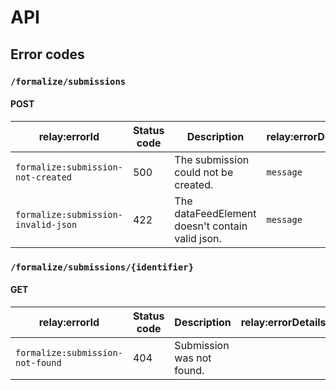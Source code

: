 # API

## Error codes

### `/formalize/submissions`

#### POST

| relay:errorId                       | Status code | Description                                     | relay:errorDetails | Example                          |
|-------------------------------------|-------------|-------------------------------------------------| ------------------ |----------------------------------|
| `formalize:submission-not-created`  | 500         | The submission could not be created.            | `message`          | `['message' => 'Error message']` |
| `formalize:submission-invalid-json` | 422         | The dataFeedElement doesn't contain valid json. | `message`          |                                  |

### `/formalize/submissions/{identifier}`

#### GET

| relay:errorId                    | Status code | Description               | relay:errorDetails | Example |
| -------------------------------- | ----------- | ------------------------- | ------------------ | ------- |
| `formalize:submission-not-found` | 404         | Submission was not found. |                    |         |
